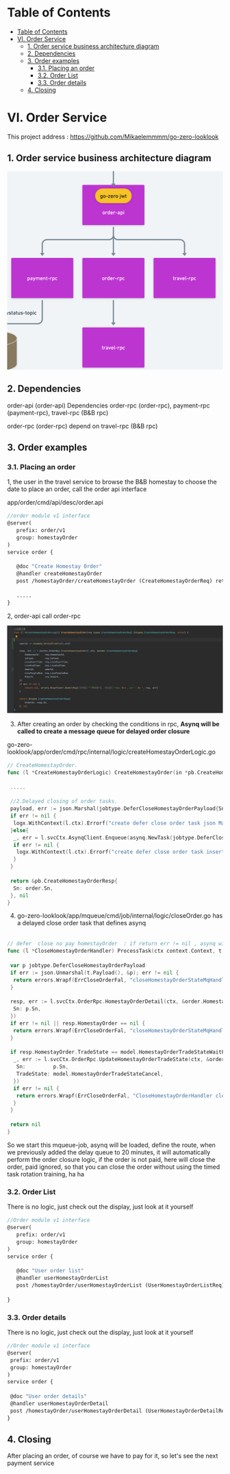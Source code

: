 # Table of Contents

- [Table of Contents](#table-of-contents)
- [VI. Order Service](#vi-order-service)
  - [1. Order service business architecture diagram](#1-order-service-business-architecture-diagram)
  - [2. Dependencies](#2-dependencies)
  - [3. Order examples](#3-order-examples)
    - [3.1. Placing an order](#31-placing-an-order)
    - [3.2. Order List](#32-order-list)
    - [3.3. Order details](#33-order-details)
  - [4. Closing](#4-closing)

# VI. Order Service

This project address : <https://github.com/Mikaelemmmm/go-zero-looklook>

## 1. Order service business architecture diagram

<img src="../chinese/images/6/image-20220428110910672.png" alt="image-20220213133955478" style="zoom:50%;" />

## 2. Dependencies

order-api (order-api) Dependencies order-rpc (order-rpc), payment-rpc (payment-rpc), travel-rpc (B&B rpc)

order-rpc (order-rpc) depend on travel-rpc (B&B rpc)

## 3. Order examples

### 3.1. Placing an order

1, the user in the travel service to browse the B&B homestay to choose the date to place an order, call the order api interface

app/order/cmd/api/desc/order.api

```protobuf
//order module v1 interface
@server(
   prefix: order/v1
   group: homestayOrder
)
service order {

   @doc "Create Homestay Order"
   @handler createHomestayOrder
   post /homestayOrder/createHomestayOrder (CreateHomestayOrderReq) returns (CreateHomestayOrderResp)

   .....
}
```

2, order-api call order-rpc

![image-20220120130235305](../chinese/images/6/image-20220120130235305.png)

3. After creating an order by checking the conditions in rpc, **Asynq will be called to create a message queue for delayed order closure**

go-zero-looklook/app/order/cmd/rpc/internal/logic/createHomestayOrderLogic.go

```go
// CreateHomestayOrder.
func (l *CreateHomestayOrderLogic) CreateHomestayOrder(in *pb.CreateHomestayOrderReq) (*pb.CreateHomestayOrderResp, error) {

 .....

 //2.Delayed closing of order tasks.
 payload, err := json.Marshal(jobtype.DeferCloseHomestayOrderPayload{Sn: order.Sn})
 if err != nil {
  logx.WithContext(l.ctx).Errorf("create defer close order task json Marshal fail err :%+v , sn : %s",err,order.Sn)
 }else{
  _, err = l.svcCtx.AsynqClient.Enqueue(asynq.NewTask(jobtype.DeferCloseHomestayOrder, payload), asynq.ProcessIn(CloseOrderTimeMinutes * time.Minute))
  if err != nil {
   logx.WithContext(l.ctx).Errorf("create defer close order task insert queue fail err :%+v , sn : %s",err,order.Sn)
  }
 }

 return &pb.CreateHomestayOrderResp{
  Sn: order.Sn,
 }, nil
}


```

4. go-zero-looklook/app/mqueue/cmd/job/internal/logic/closeOrder.go has a delayed close order task that defines asynq

```go

// defer  close no pay homestayOrder  : if return err != nil , asynq will retry
func (l *CloseHomestayOrderHandler) ProcessTask(ctx context.Context, t *asynq.Task) error {

 var p jobtype.DeferCloseHomestayOrderPayload
 if err := json.Unmarshal(t.Payload(), &p); err != nil {
  return errors.Wrapf(ErrCloseOrderFal, "closeHomestayOrderStateMqHandler payload err:%v, payLoad:%+v", err, t.Payload())
 }

 resp, err := l.svcCtx.OrderRpc.HomestayOrderDetail(ctx, &order.HomestayOrderDetailReq{
  Sn: p.Sn,
 })
 if err != nil || resp.HomestayOrder == nil {
  return errors.Wrapf(ErrCloseOrderFal, "closeHomestayOrderStateMqHandler  get order fail or order no exists err:%v, sn:%s ,HomestayOrder : %+v", err, p.Sn, resp.HomestayOrder)
 }

 if resp.HomestayOrder.TradeState == model.HomestayOrderTradeStateWaitPay {
  _, err := l.svcCtx.OrderRpc.UpdateHomestayOrderTradeState(ctx, &order.UpdateHomestayOrderTradeStateReq{
   Sn:         p.Sn,
   TradeState: model.HomestayOrderTradeStateCancel,
  })
  if err != nil {
   return errors.Wrapf(ErrCloseOrderFal, "CloseHomestayOrderHandler close order fail  err:%v, sn:%s ", err, p.Sn)
  }
 }

 return nil
}


```

So we start this mqueue-job, asynq will be loaded, define the route, when we previously added the delay queue to 20 minutes, it will automatically perform the order closure logic, if the order is not paid, here will close the order, paid ignored, so that you can close the order without using the timed task rotation training, ha ha

### 3.2. Order List

There is no logic, just check out the display, just look at it yourself

```protobuf
//Order module v1 interface
@server(
   prefix: order/v1
   group: homestayOrder
)
service order {

   @doc "User order list"
   @handler userHomestayOrderList
   post /homestayOrder/userHomestayOrderList (UserHomestayOrderListReq) returns (UserHomestayOrderListResp)

}
```

### 3.3. Order details

There is no logic, just check out the display, just look at it yourself

```protobuf
//Order module v1 interface
@server(
 prefix: order/v1
 group: homestayOrder
)
service order {

 @doc "User order details"
 @handler userHomestayOrderDetail
 post /homestayOrder/userHomestayOrderDetail (UserHomestayOrderDetailReq) returns (UserHomestayOrderDetailResp)
}
```

## 4. Closing

After placing an order, of course we have to pay for it, so let's see the next payment service

